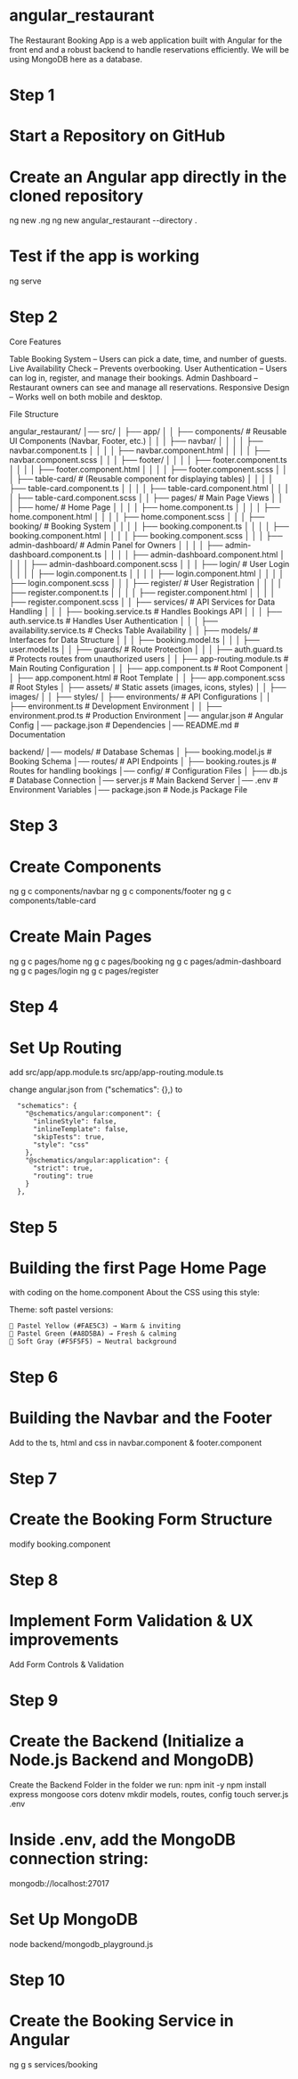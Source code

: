 # angular_restaurant
The Restaurant Booking App is a web application built with Angular for the front end and a robust backend to handle reservations efficiently. 
We will be using MongoDB here as a database.

# Step 1
# Start a Repository on GitHub  
# Create an Angular app directly in the cloned repository  
ng new .ng 
ng new angular_restaurant --directory .
# Test if the app is working  
ng serve

# Step 2
Core Features

Table Booking System – Users can pick a date, time, and number of guests.
Live Availability Check – Prevents overbooking.
User Authentication – Users can log in, register, and manage their bookings.
Admin Dashboard – Restaurant owners can see and manage all reservations.
Responsive Design – Works well on both mobile and desktop.

File Structure

angular_restaurant/
│── src/
│   ├── app/
│   │   ├── components/        # Reusable UI Components (Navbar, Footer, etc.)
│   │   │   ├── navbar/
│   │   │   │   ├── navbar.component.ts
│   │   │   │   ├── navbar.component.html
│   │   │   │   ├── navbar.component.scss
│   │   │   ├── footer/
│   │   │   │   ├── footer.component.ts
│   │   │   │   ├── footer.component.html
│   │   │   │   ├── footer.component.scss
│   │   │   ├── table-card/     # (Reusable component for displaying tables)
│   │   │   │   ├── table-card.component.ts
│   │   │   │   ├── table-card.component.html
│   │   │   │   ├── table-card.component.scss
│   │   ├── pages/              # Main Page Views
│   │   │   ├── home/           # Home Page
│   │   │   │   ├── home.component.ts
│   │   │   │   ├── home.component.html
│   │   │   │   ├── home.component.scss
│   │   │   ├── booking/        # Booking System
│   │   │   │   ├── booking.component.ts
│   │   │   │   ├── booking.component.html
│   │   │   │   ├── booking.component.scss
│   │   │   ├── admin-dashboard/ # Admin Panel for Owners
│   │   │   │   ├── admin-dashboard.component.ts
│   │   │   │   ├── admin-dashboard.component.html
│   │   │   │   ├── admin-dashboard.component.scss
│   │   │   ├── login/          # User Login
│   │   │   │   ├── login.component.ts
│   │   │   │   ├── login.component.html
│   │   │   │   ├── login.component.scss
│   │   │   ├── register/       # User Registration
│   │   │   │   ├── register.component.ts
│   │   │   │   ├── register.component.html
│   │   │   │   ├── register.component.scss
│   │   ├── services/           # API Services for Data Handling
│   │   │   ├── booking.service.ts      # Handles Bookings API
│   │   │   ├── auth.service.ts         # Handles User Authentication
│   │   │   ├── availability.service.ts # Checks Table Availability
│   │   ├── models/             # Interfaces for Data Structure
│   │   │   ├── booking.model.ts
│   │   │   ├── user.model.ts
│   │   ├── guards/              # Route Protection
│   │   │   ├── auth.guard.ts     # Protects routes from unauthorized users
│   │   ├── app-routing.module.ts # Main Routing Configuration
│   │   ├── app.component.ts      # Root Component
│   │   ├── app.component.html    # Root Template
│   │   ├── app.component.scss    # Root Styles
│   ├── assets/                   # Static assets (images, icons, styles)
│   │   ├── images/
│   │   ├── styles/
│   ├── environments/             # API Configurations
│   │   ├── environment.ts        # Development Environment
│   │   ├── environment.prod.ts   # Production Environment
│── angular.json                  # Angular Config
│── package.json                   # Dependencies
│── README.md                      # Documentation

backend/
│── models/        # Database Schemas
│   ├── booking.model.js  # Booking Schema
│── routes/        # API Endpoints
│   ├── booking.routes.js  # Routes for handling bookings
│── config/        # Configuration Files
│   ├── db.js  # Database Connection
│── server.js      # Main Backend Server
│── .env           # Environment Variables
│── package.json   # Node.js Package File


# Step 3
# Create Components  

ng g c components/navbar
ng g c components/footer
ng g c components/table-card

# Create Main Pages  

ng g c pages/home
ng g c pages/booking
ng g c pages/admin-dashboard
ng g c pages/login
ng g c pages/register

# Step 4
# Set Up Routing  

add 
   src/app/app.module.ts
   src/app/app-routing.module.ts

change angular.json from ("schematics": {},) to

      "schematics": {
        "@schematics/angular:component": {
          "inlineStyle": false,
          "inlineTemplate": false,
          "skipTests": true,
          "style": "css"
        },
        "@schematics/angular:application": {
          "strict": true,
          "routing": true
        }
      },

# Step 5
# Building the first Page Home Page

with coding on the home.component
About the CSS using this style:

Theme: soft pastel versions:

    🍋 Pastel Yellow (#FAE5C3) → Warm & inviting
    🌿 Pastel Green (#A8D5BA) → Fresh & calming
    🎨 Soft Gray (#F5F5F5) → Neutral background

# Step 6
# Building the Navbar and the Footer

Add to the ts, html and css in
navbar.component & footer.component

# Step 7
# Create the Booking Form Structure

modify booking.component

# Step 8
# Implement Form Validation & UX improvements

Add Form Controls & Validation

# Step 9
# Create the Backend (Initialize a Node.js Backend and MongoDB)

Create the Backend Folder in the folder we run:
npm init -y
npm install express mongoose cors dotenv
mkdir models, routes, config
touch server.js .env

# Inside .env, add the MongoDB connection string:
mongodb://localhost:27017

# Set Up MongoDB
node backend/mongodb_playground.js


# Step 10 
# Create the Booking Service in Angular

ng g s services/booking


